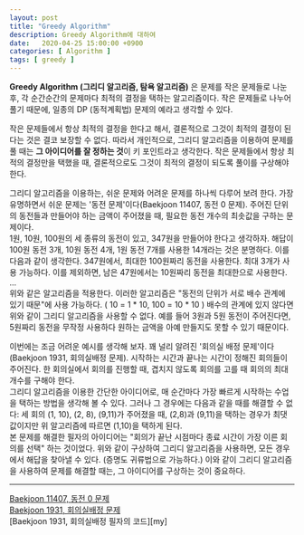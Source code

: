 ```yaml
---
layout: post
title: "Greedy Algorithm"
description: Greedy Algorithm에 대하여
date:   2020-04-25 15:00:00 +0900
categories: [ Algorithm ]
tags: [ greedy ]
---
```


 **Greedy Algorithm (그리디 알고리즘, 탐욕 알고리즘)** 은 문제를 작은 문제들로 나눈 후, 각 순간순간의 문제마다 최적의 결정을 택하는 알고리즘이다. 작은 문제들로 나누어 풀기 때문에, 일종의 DP (동적계획법) 문제의 예라고 생각할 수 있다.

 작은 문제들에서 항상 최적의 결정을 한다고 해서, 결론적으로 그것이 최적의 결정이 된다는 것은 결코 보장할 수 없다. 따라서 개인적으로, 그리디 알고리즘을 이용하여 문제를 풀 때는 **그 아이디어를 잘 정하는 것**이 키 포인트라고 생각한다. 작은 문제들에서 항상 최적의 결정만을 택했을 때, 결론적으로도 그것이 최적의 결정이 되도록 풀이를 구상해야 한다.

 그리디 알고리즘을 이용하는, 쉬운 문제와 어려운 문제를 하나씩 다루어 보려 한다. 가장 유명하면서 쉬운 문제는 '동전 문제'이다(Baekjoon 11407, 동전 0 문제). 주어진 단위의 동전들과 만들어야 하는 금액이 주어졌을 때, 필요한 동전 개수의 최솟값을 구하는 문제이다.  
 1원, 10원, 100원의 세 종류의 동전이 있고, 347원을 만들어야 한다고 생각하자. 해답이 100원 동전 3개, 10원 동전 4개, 1원 동전 7개를 사용한 14개라는 것은 분명하다. 이를 다음과 같이 생각한다. 347원에서, 최대한 100원짜리 동전을 사용한다. 최대 3개가 사용 가능하다. 이를 제외하면, 남은 47원에서는 10원짜리 동전을 최대한으로 사용한다. ...  
 위와 같은 알고리즘을 적용한다. 이러한 알고리즘은 "동전의 단위가 서로 배수 관계에 있기 때문"에 사용 가능하다. ( 10 = 1 * 10, 100 = 10 * 10 ) 배수의 관계에 있지 않다면 위와 같이 그리디 알고리즘을 사용할 수 없다. 예를 들어 3원과 5원 동전이 주어진다면, 5원짜리 동전을 무작정 사용하다 원하는 금액을 아예 만들지도 못할 수 있기 때문이다. 

 이번에는 조금 어려운 예시를 생각해 보자. 꽤 널리 알려진 '회의실 배정 문제'이다(Baekjoon 1931, 회의실배정 문제). 시작하는 시간과 끝나는 시간이 정해진 회의들이 주어진다. 한 회의실에서 회의를 진행할 때, 겹치지 않도록 회의를 고를 때 회의의 최대 개수를 구해야 한다.  
 그리디 알고리즘을 이용한 간단한 아이디어로, 매 순간마다 가장 빠르게 시작하는 수업을 택하는 방법을 생각해 볼 수 있다. 그러나 그 경우에는 다음과 같을 때를 해결할 수 없다: 세 회의 (1, 10), (2, 8), (9,11)가 주어졌을 때, (2,8)과 (9,11)을 택하는 경우가 최댓값이지만 위 알고리즘에 따르면 (1,10)을 택하게 된다.  
 본 문제를 해결한 필자의 아이디어는 "회의가 끝난 시점마다 종료 시간이 가장 이른 회의를 선택" 하는 것이었다. 위와 같이 구상하여 그리디 알고리즘을 사용하면, 모든 경우에서 해답을 찾아낼 수 있다. (증명도 귀류법으로 가능하다.) 이와 같이 그리디 알고리즘을 사용하여 문제를 해결할 때는, 그 아이디어를 구상하는 것이 중요하다.

 ----
[Baekjoon 11407, 동전 0 문제][prob1]  
[Baekjoon 1931, 회의실배정 문제][prob2]  
[Baekjoon 1931, 회의실배정 필자의 코드][my]

[prob1]: https://www.acmicpc.net/problem/11047
[prob2]: https://www.acmicpc.net/problem/1931 